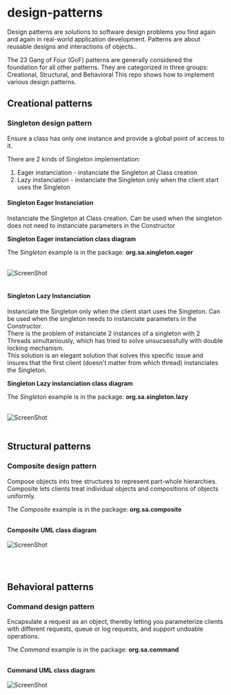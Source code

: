 <h1>design-patterns</h1>


Design patterns are solutions to software design problems you find again and again in real-world application development. Patterns are about reusable designs and interactions of objects..

The 23 Gang of Four (GoF) patterns are generally considered the foundation for all other patterns. They are categorized in three groups: Creational, Structural, and Behavioral
This repo shows how to implement various design patterns.

<h2>Creational patterns</h2>

<h3>Singleton design pattern</h3>


Ensure a class has only one instance and provide a global point of access to it.

There are 2 kinds of Singleton implementation:
1. Eager instanciation - instanciate the Singleton at Class creation
2. Lazy instanciation  - instanciate the Singleton only when the client start uses the Singleton

<h4>Singleton Eager Instanciation</h4>
Instanciate the Singleton at Class creation. Can be used when the singleton does not need to instanciate parameters in the Constructor

<b>Singleton Eager instanciation class diagram</b>

The <i>Singleton</i> example is in the package: **org.sa.singleton.eager** <br/><br/>

![ScreenShot](https://raw.github.com/shai-amar/design-patterns/master/src/main/images/eagerSingleton.PNG)
<br/><br/>

<h4>Singleton Lazy Instanciation</h4>
Instanciate the Singleton only when the client start uses the Singleton. Can be used when the singleton needs to instanciate parameters in the Constructor.</br>
There is the problem of instanciate 2 instances of a singleton with 2 Threads simultaniously, which has tried to solve unsucsessfully with double locking mechanism.</br>
This solution is an elegant solution that solves this specific issue and insures that the first client (doesn't matter from which thread) instanciates the Singleton.</br>


<b>Singleton Lazy instanciation class diagram</b>

The <i>Singleton</i> example is in the package: **org.sa.singleton.lazy** <br/><br/>

![ScreenShot](https://raw.github.com/shai-amar/design-patterns/master/src/main/images/lazySingleton.png)
<br/><br/>

<h2>Structural patterns</h2>

<h3>Composite design pattern</h3>

Compose objects into tree structures to represent part-whole hierarchies. 
Composite lets clients treat individual objects and compositions of objects uniformly.<br/>

The <i>Composite</i> example is in the package: **org.sa.composite** <br/><br/>

<b>Composite UML class diagram</b> <br/><br/> 
![ScreenShot](https://raw.github.com/shai-amar/design-patterns/master/src/main/images/CompositeClassDiagram.jpg)

<br/><br/>

<!--Interpreter design pattern
--------------------------
The Interpreter design pattern objective is to convert one data structure to another data structure.<br/>
Usually it uses the <i>Composite</i> design pattern as the data structure that holds the data, and the <i>Interpreter</i> 
is actually an object that performs the checks that the user wants to do on every object in the data structure.<br/><br/>
The <i>Interpreter</i> example is in the package: **org.sa.interpreter** <br/><br/>

Here is an Interpreter class diagram example: <br/><br/>
<b>Context</b> - The context is the object that tells the Interpreter the order of the objects operations.<br/>
<b>Client</b> - The client that uses the interpreter<br/>
<b>IComponent</b> - The interface that defines the interpret operation in the <i>Composite</i> design pattern.<br/>
<b>Component</b> - The Leaf in the <i>Composite</i> design pattern. <br/>
<b>Composite</b> - The actual composite object.

![ScreenShot](https://raw.github.com/shai-amar/design-patterns/master/src/main/images/InterpreterClassDiagram.jpg)

<br/><br/> -->

<h2>Behavioral patterns</h2>

<h3>Command design pattern</h3>

Encapsulate a request as an object, thereby letting you parameterize clients 
with different requests, queue or log requests, and support undoable operations.<br/>

The <i>Command</i> example is in the package: **org.sa.command** <br/><br/>

<b>Command UML class diagram</b> <br/><br/> 
![ScreenShot](https://raw.github.com/shai-amar/design-patterns/master/src/main/images/CompositeClassDiagram.jpg)

<br/><br/>








